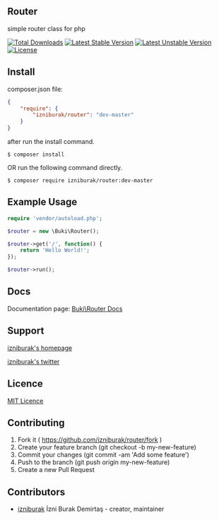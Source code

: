 ## Router
simple router class for php

[![Total Downloads](https://poser.pugx.org/izniburak/router/d/total.svg)](https://packagist.org/packages/izniburak/router)
[![Latest Stable Version](https://poser.pugx.org/izniburak/router/v/stable.svg)](https://packagist.org/packages/izniburak/router)
[![Latest Unstable Version](https://poser.pugx.org/izniburak/router/v/unstable.svg)](https://packagist.org/packages/izniburak/router)
[![License](https://poser.pugx.org/izniburak/router/license.svg)](https://packagist.org/packages/izniburak/router)

## Install

composer.json file:
```json
{
    "require": {
        "izniburak/router": "dev-master"
    }
}
```
after run the install command.
```
$ composer install
```

OR run the following command directly.

```
$ composer require izniburak/router:dev-master
```

## Example Usage
```php
require 'vendor/autoload.php';

$router = new \Buki\Router();

$router->get('/', function() {
    return 'Hello World!';
});

$router->run();
```

## Docs
Documentation page: [Buki\Router Docs][doc-url]

## Support
[izniburak's homepage][author-url]

[izniburak's twitter][twitter-url]

## Licence
[MIT Licence][mit-url]

## Contributing

1. Fork it ( https://github.com/izniburak/router/fork )
2. Create your feature branch (git checkout -b my-new-feature)
3. Commit your changes (git commit -am 'Add some feature')
4. Push to the branch (git push origin my-new-feature)
5. Create a new Pull Request

## Contributors

- [izniburak](https://github.com/izniburak) İzni Burak Demirtaş - creator, maintainer

[mit-url]: http://opensource.org/licenses/MIT
[doc-url]: https://github.com/izniburak/router/blob/master/DOCS.md
[author-url]: http://burakdemirtas.org
[twitter-url]: https://twitter.com/izniburak
